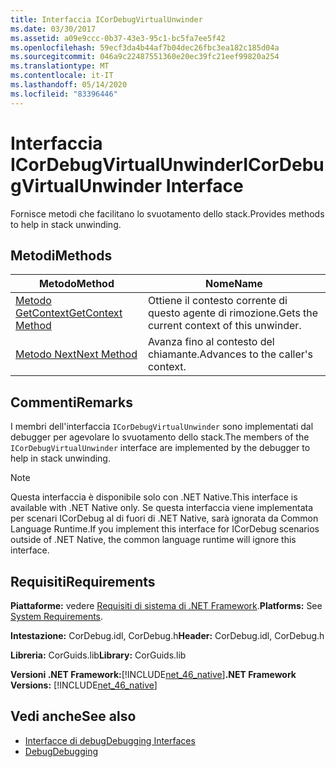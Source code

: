 ```yaml
---
title: Interfaccia ICorDebugVirtualUnwinder
ms.date: 03/30/2017
ms.assetid: a09e9ccc-0b37-43e3-95c1-bc5fa7ee5f42
ms.openlocfilehash: 59ecf3da4b44af7b04dec26fbc3ea182c185d04a
ms.sourcegitcommit: 046a9c22487551360e20ec39fc21eef99820a254
ms.translationtype: MT
ms.contentlocale: it-IT
ms.lasthandoff: 05/14/2020
ms.locfileid: "83396446"
---
```

# <a name="icordebugvirtualunwinder-interface"></a><span data-ttu-id="b68b5-102">Interfaccia ICorDebugVirtualUnwinder</span><span class="sxs-lookup"><span data-stu-id="b68b5-102">ICorDebugVirtualUnwinder Interface</span></span>
<span data-ttu-id="b68b5-103">Fornisce metodi che facilitano lo svuotamento dello stack.</span><span class="sxs-lookup"><span data-stu-id="b68b5-103">Provides methods to help in stack unwinding.</span></span>  
  
## <a name="methods"></a><span data-ttu-id="b68b5-104">Metodi</span><span class="sxs-lookup"><span data-stu-id="b68b5-104">Methods</span></span>  
  
|<span data-ttu-id="b68b5-105">Metodo</span><span class="sxs-lookup"><span data-stu-id="b68b5-105">Method</span></span>|<span data-ttu-id="b68b5-106">Nome</span><span class="sxs-lookup"><span data-stu-id="b68b5-106">Name</span></span>|  
|------------|----------|  
|[<span data-ttu-id="b68b5-107">Metodo GetContext</span><span class="sxs-lookup"><span data-stu-id="b68b5-107">GetContext Method</span></span>](icordebugvirtualunwinder-getcontext-method.md)|<span data-ttu-id="b68b5-108">Ottiene il contesto corrente di questo agente di rimozione.</span><span class="sxs-lookup"><span data-stu-id="b68b5-108">Gets the current context of this unwinder.</span></span>|  
|[<span data-ttu-id="b68b5-109">Metodo Next</span><span class="sxs-lookup"><span data-stu-id="b68b5-109">Next Method</span></span>](icordebugvirtualunwinder-next-method.md)|<span data-ttu-id="b68b5-110">Avanza fino al contesto del chiamante.</span><span class="sxs-lookup"><span data-stu-id="b68b5-110">Advances to the caller's context.</span></span>|  
  
## <a name="remarks"></a><span data-ttu-id="b68b5-111">Commenti</span><span class="sxs-lookup"><span data-stu-id="b68b5-111">Remarks</span></span>  
 <span data-ttu-id="b68b5-112">I membri dell'interfaccia `ICorDebugVirtualUnwinder` sono implementati dal debugger per agevolare lo svuotamento dello stack.</span><span class="sxs-lookup"><span data-stu-id="b68b5-112">The members of the `ICorDebugVirtualUnwinder` interface are implemented by the debugger to help in stack unwinding.</span></span>  
  
> [!NOTE]
> <span data-ttu-id="b68b5-113">Questa interfaccia è disponibile solo con .NET Native.</span><span class="sxs-lookup"><span data-stu-id="b68b5-113">This interface is available with .NET Native only.</span></span> <span data-ttu-id="b68b5-114">Se questa interfaccia viene implementata per scenari ICorDebug al di fuori di .NET Native, sarà ignorata da Common Language Runtime.</span><span class="sxs-lookup"><span data-stu-id="b68b5-114">If you implement this interface for ICorDebug scenarios outside of .NET Native, the common language runtime will ignore this interface.</span></span>  
  
## <a name="requirements"></a><span data-ttu-id="b68b5-115">Requisiti</span><span class="sxs-lookup"><span data-stu-id="b68b5-115">Requirements</span></span>  
 <span data-ttu-id="b68b5-116">**Piattaforme:** vedere [Requisiti di sistema di .NET Framework](../../get-started/system-requirements.md).</span><span class="sxs-lookup"><span data-stu-id="b68b5-116">**Platforms:** See [System Requirements](../../get-started/system-requirements.md).</span></span>  
  
 <span data-ttu-id="b68b5-117">**Intestazione:** CorDebug.idl, CorDebug.h</span><span class="sxs-lookup"><span data-stu-id="b68b5-117">**Header:** CorDebug.idl, CorDebug.h</span></span>  
  
 <span data-ttu-id="b68b5-118">**Libreria:** CorGuids.lib</span><span class="sxs-lookup"><span data-stu-id="b68b5-118">**Library:** CorGuids.lib</span></span>  
  
 <span data-ttu-id="b68b5-119">**Versioni .NET Framework:**[!INCLUDE[net_46_native](../../../../includes/net-46-native-md.md)]</span><span class="sxs-lookup"><span data-stu-id="b68b5-119">**.NET Framework Versions:** [!INCLUDE[net_46_native](../../../../includes/net-46-native-md.md)]</span></span>  
  
## <a name="see-also"></a><span data-ttu-id="b68b5-120">Vedi anche</span><span class="sxs-lookup"><span data-stu-id="b68b5-120">See also</span></span>

- [<span data-ttu-id="b68b5-121">Interfacce di debug</span><span class="sxs-lookup"><span data-stu-id="b68b5-121">Debugging Interfaces</span></span>](debugging-interfaces.md)
- [<span data-ttu-id="b68b5-122">Debug</span><span class="sxs-lookup"><span data-stu-id="b68b5-122">Debugging</span></span>](index.md)
